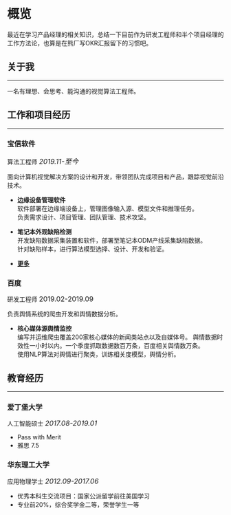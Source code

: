 # 概览

最近在学习产品经理的相关知识，总结一下目前作为研发工程师和半个项目经理的工作方法论，也算是在熊厂写OKR汇报留下的习惯吧。

## 关于我

___
一名有理想、会思考、能沟通的视觉算法工程师。

## 工作和项目经历

___

### **宝信软件**

算法工程师 <font size=3>*2019.11-至今*</font>

面向计算机视觉解决方案的设计和开发，带领团队完成项目和产品，跟踪视觉前沿技术。

- **边缘设备管理软件**  
  软件部署在边缘端设备上，管理图像输入源、模型文件和推理任务。   
  负责需求设计、项目管理、团队管理、技术攻坚。

- **笔记本外观缺陷检测**  
  开发缺陷数据采集装置和软件，部署至笔记本ODM产线采集缺陷数据。  
  针对缺陷样本，进行算法模型选择、设计、开发和验证。

- [**更多**](projects/more.md)

### **百度**

研发工程师 <font size=3>2019.02-2019.09</font>

负责舆情系统的爬虫开发和舆情数据分析。

- **核心媒体源舆情监控**  
  编写并运维爬虫覆盖200家核心媒体的新闻类站点以及自媒体号。 舆情数据时效性一小时以内。一个季度抓取数据数百万条，百度相关舆情数万条。  
  使用NLP算法对舆情进行聚类，训练相关度模型，舆情分析。

## 教育经历

___

### **爱丁堡大学**

人工智能硕士 <font size=3>*2017.08-2019.01*</font>

- Pass with Merit
- 雅思 7.5

### **华东理工大学**

应用物理学士 <font size=3>*2012.09-2017.06*</font>

- 优秀本科生交流项目：国家公派留学前往美国学习
- 专业前20%，综合奖学金二等，荣誉学生一等  

